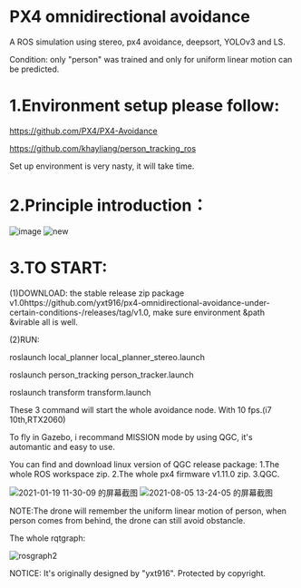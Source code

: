 # PX4 omnidirectional avoidance

A ROS simulation using stereo, px4 avoidance, deepsort, YOLOv3 and LS. 

Condition: only "person" was trained and only for uniform linear motion can be predicted.

# 1.Environment setup please follow:

https://github.com/PX4/PX4-Avoidance

https://github.com/khayliang/person_tracking_ros

Set up environment is very nasty, it will take time.


# 2.Principle introduction：


![image](https://user-images.githubusercontent.com/68857748/128591008-d3dd80b7-47fa-419b-9026-7fdec664d27a.png)
![new](https://user-images.githubusercontent.com/68857748/128595097-4595614c-ef4a-413c-99ab-49be4e01392f.gif)










# 3.TO START:
(1)DOWNLOAD: the stable release zip package v1.0https://github.com/yxt916/px4-omnidirectional-avoidance-under-certain-conditions-/releases/tag/v1.0, make sure environment &path &virable all is well.


(2)RUN:






roslaunch local_planner local_planner_stereo.launch

roslaunch person_tracking person_tracker.launch

roslaunch transform transform.launch


These 3 command will start the whole avoidance node. With 10 fps.(i7 10th,RTX2060)


To fly in Gazebo, i recommand MISSION mode by using QGC, it's automantic and easy to use.

You can find and download linux version of QGC release package:  1.The whole ROS workspace zip.  2.The whole px4 firmware v1.11.0 zip.  3.QGC.



![2021-01-19 11-30-09 的屏幕截图](https://user-images.githubusercontent.com/68857748/128594676-048c3bd6-3a82-4bbe-8e8a-e66d8920c02c.png)
![2021-08-05 13-24-05 的屏幕截图](https://user-images.githubusercontent.com/68857748/128594679-ba38924c-3e5a-4be3-b4fd-8e8c52591f43.png)




NOTE:The drone will remember the uniform linear motion of person, when person comes from behind, the drone can still avoid obstancle.




The whole rqtgraph:


![rosgraph2](https://user-images.githubusercontent.com/68857748/128590767-d5ad1ddc-9984-4fa8-95e1-188ff2cb8ec1.png)


NOTICE: It's originally designed by "yxt916". Protected by copyright.

